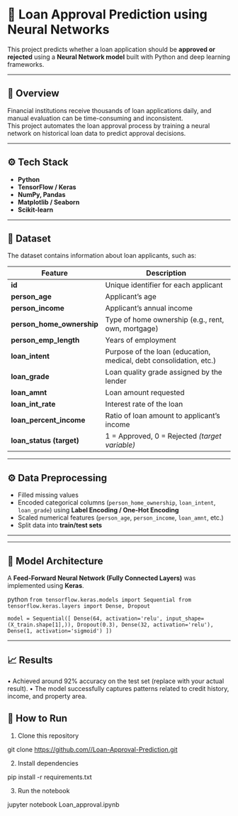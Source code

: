 # 🧠 Loan Approval Prediction using Neural Networks

This project predicts whether a loan application should be **approved or rejected** using a **Neural Network model** built with Python and deep learning frameworks.

---

## 📌 Overview

Financial institutions receive thousands of loan applications daily, and manual evaluation can be time-consuming and inconsistent.  
This project automates the loan approval process by training a neural network on historical loan data to predict approval decisions.

---

## ⚙️ Tech Stack

- **Python**
- **TensorFlow / Keras**
- **NumPy, Pandas**
- **Matplotlib / Seaborn**
- **Scikit-learn**

---

## 🧾 Dataset

The dataset contains information about loan applicants, such as:

| Feature | Description |
|----------|--------------|
| **id** | Unique identifier for each applicant |
| **person_age** | Applicant’s age |
| **person_income** | Applicant’s annual income |
| **person_home_ownership** | Type of home ownership (e.g., rent, own, mortgage) |
| **person_emp_length** | Years of employment |
| **loan_intent** | Purpose of the loan (education, medical, debt consolidation, etc.) |
| **loan_grade** | Loan quality grade assigned by the lender |
| **loan_amnt** | Loan amount requested |
| **loan_int_rate** | Interest rate of the loan |
| **loan_percent_income** | Ratio of loan amount to applicant’s income |
| **loan_status (target)** | 1 = Approved, 0 = Rejected *(target variable)*

---

## ⚙️ Data Preprocessing

- Filled missing values  
- Encoded categorical columns (`person_home_ownership`, `loan_intent`, `loan_grade`) using **Label Encoding / One-Hot Encoding**  
- Scaled numerical features (`person_age`, `person_income`, `loan_amnt`, etc.)  
- Split data into **train/test sets**  

---

---

## 🧠 Model Architecture

A **Feed-Forward Neural Network (Fully Connected Layers)** was implemented using **Keras**.

python
`from tensorflow.keras.models import Sequential
from tensorflow.keras.layers import Dense, Dropout`

`model = Sequential([
    Dense(64, activation='relu', input_shape=(X_train.shape[1],)),
    Dropout(0.3),
    Dense(32, activation='relu'),
    Dense(1, activation='sigmoid')
])`
____________________________________________________________________________________________________________________________________________________________________

## 📈 Results

• Achieved around 92% accuracy on the test set (replace with your actual result).
• The model successfully captures patterns related to credit history, income, and property area.

## 🚀 How to Run

1. Clone this repository

git clone [https://github.com/<your-username>/Loan-Approval-Prediction.git](https://github.com/NorikHovhannisyan/Loan-Approval-Prediction.git)

2. Install dependencies

pip install -r requirements.txt


3. Run the notebook

jupyter notebook Loan_approval.ipynb
